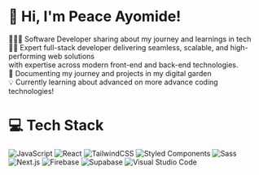 <!-- Level 3: Add custom code -->

# 👋 Hi, I'm Peace Ayomide!
👩🏻‍💻 Software Developer sharing about my journey and learnings in tech<br/>
👨‍💻 Expert full-stack developer delivering seamless, scalable, and high-performing web solutions <br/>
with expertise across modern front-end and back-end technologies.<br/>
🌱 Documenting my journey and projects in my digital garden<br/>
💡 Currently learning about advanced on more advance coding technologies!<br/>
<!-- GitHub stats from https://github.com/anuraghazra/github-readme-stats -->

# 💻 Tech Stack
<!-- Badges from https://github.com/Ileriayo/markdown-badges -->
![JavaScript](https://img.shields.io/static/v1?label=&message=JavaScript&color=F7DF1E&logo=javascript&logoColor=black&style=flat-square)
![React](https://img.shields.io/static/v1?label=&message=React&color=61DAFB&logo=react&logoColor=black&style=flat-square)
![TailwindCSS](https://img.shields.io/static/v1?label=&message=TailwindCSS&color=38B2AC&logo=tailwind-css&logoColor=black&style=flat-square)
![Styled Components](https://img.shields.io/static/v1?label=&message=Styled-Components&color=DB7093&logo=styled-components&logoColor=black&style=flat-square)
![Sass](https://img.shields.io/static/v1?label=&message=Sass&color=CC6699&logo=sass&logoColor=black&style=flat-square)<br/>
![Next.js](https://img.shields.io/static/v1?label=&message=Next.js&color=000000&logo=next.js&logoColor=white&style=flat-square)
![Firebase](https://img.shields.io/static/v1?label=&message=Firebase&color=FFCA28&logo=firebase&logoColor=black&style=flat-square)
![Supabase](https://img.shields.io/static/v1?label=&message=Supabase&color=4A7BF7&logo=supabase&logoColor=black&style=flat-square)
![Visual Studio Code](https://img.shields.io/static/v1?label=&message=VS-Code&color=007ACC&logo=visual-studio-code&logoColor=white&style=flat-square)

